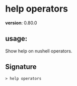 # help operators

**version**: 0.80.0

## **usage**:

Show help on nushell operators.

## Signature

`> help operators `
